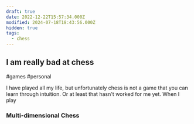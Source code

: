 ```yaml
---
draft: true
date: 2022-12-22T15:57:34.000Z
modified: 2024-07-18T18:43:56.000Z
hidden: true
tags:
  - chess
---
```

## I am really bad at chess

#games #personal

I have played all my life, but unfortunately chess is not a game that you can learn through intuition. Or at least that hasn't worked for me yet. When I play

### Multi-dimensional Chess
